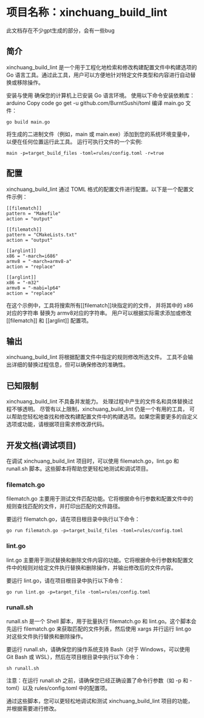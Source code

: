 # 项目名称：xinchuang_build_lint
此文档存在不少gpt生成的部分，会有一些bug
## 简介
xinchuang_build_lint 是一个用于工程化地检索和修改构建配置文件中构建选项的 Go 语言工具。通过此工具，用户可以方便地针对特定文件类型和内容进行自动替换或移除操作。

安装与使用
确保您的计算机上已安装 Go 语言环境。
使用以下命令安装依赖库：
arduino
Copy code
go get -u github.com/BurntSushi/toml
编译 main.go 文件：

```go build main.go```

将生成的二进制文件（例如，main 或 main.exe）添加到您的系统环境变量中，以便在任何位置运行此工具。
运行可执行文件的一个实例:

```main -p=target_build_files -toml=rules/config.toml -r=true```

## 配置
xinchuang_build_lint 通过 TOML 格式的配置文件进行配置。以下是一个配置文件示例：

```
[[filematch]]
pattern = "Makefile"
action = "output"

[[filematch]]
pattern = "CMakeLists.txt"
action = "output"

[[arglint]]
x86 = "-march=i686"
armv8 = "-march=armv8-a"
action = "replace"

[[arglint]]
x86 = "-m32"
armv8 = "-mabi=lp64"
action = "replace"
```
在这个示例中，工具将搜索所有[[filematch]]块指定的的文件，
并将其中的 x86对应的字符串 替换为 armv8对应的字符串。
用户可以根据实际需求添加或修改 [[filematch]] 和 [[arglint]] 配置项。

## 输出
xinchuang_build_lint 将根据配置文件中指定的规则修改所选文件。
工具不会输出详细的替换过程信息，但可以确保修改的准确性。

## 已知限制
xinchuang_build_lint 不具备并发能力。
处理过程中产生的文件名和具体替换过程不够透明。
尽管有以上限制，xinchuang_build_lint 仍是一个有用的工具，
可以帮助您轻松地查找和修改构建配置文件中的构建选项。如果您需要更多的自定义选项或功能，请根据项目需求修改源代码。

## 开发文档(调试项目)
在调试 xinchuang_build_lint 项目时，可以使用 filematch.go，lint.go 和 runall.sh 脚本。这些脚本将帮助您更轻松地测试和调试项目。

### filematch.go
filematch.go 主要用于测试文件匹配功能。它将根据命令行参数和配置文件中的规则查找匹配的文件，并打印出匹配的文件路径。

要运行 filematch.go，请在项目根目录中执行以下命令：

```
go run filematch.go -p=target_build_files -toml=rules/config.toml
```

### lint.go
lint.go 主要用于测试替换和删除文件内容的功能。它将根据命令行参数和配置文件中的规则对给定文件执行替换和删除操作，并输出修改后的文件内容。

要运行 lint.go，请在项目根目录中执行以下命令：

```
go run lint.go -p=target_file -toml=rules/config.toml
```

### runall.sh
runall.sh 是一个 Shell 脚本，用于批量执行 filematch.go 和 lint.go。这个脚本会先运行 filematch.go 来获取匹配的文件列表，然后使用 xargs 并行运行 lint.go 对这些文件执行替换和删除操作。

要运行 runall.sh，请确保您的操作系统支持 Bash（对于 Windows，可以使用 Git Bash 或 WSL），然后在项目根目录中执行以下命令：

```
sh runall.sh
```
注意：在运行 runall.sh 之前，请确保您已经正确设置了命令行参数（如 -p 和 -toml）以及 rules/config.toml 中的配置项。

通过这些脚本，您可以更轻松地调试和测试 xinchuang_build_lint 项目的功能，并根据需要进行修改。
